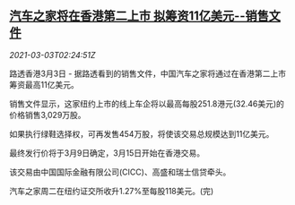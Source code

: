 <!--1614740150000-->
[汽车之家将在香港第二上市 拟筹资11亿美元--销售文件](https://cn.reuters.com/article/autohome-hk-ipo-0303-idCNKCS2AV076)
------

<div><i>2021-03-03T02:24:51Z</i></div><p>路透香港3月3日 - 据路透看到的销售文件，中国汽车之家将通过在香港第二上市筹资最高11亿美元。</p><p>销售文件显示，这家纽约上市的线上车企将以最高每股251.8港元(32.46美元)的价格销售3,029万股。</p><p>如果执行绿鞋选择权，可再发售454万股，将使该交易总规模达到11亿美元。</p><p>最终发行价将于3月9日确定，3月15日开始在香港交易。</p><p>该交易由中国国际金融有限公司(CICC)、高盛和瑞士信贷牵头。</p><p>汽车之家周二在纽约证交所收升1.27%至每股118美元。(完)</p>
